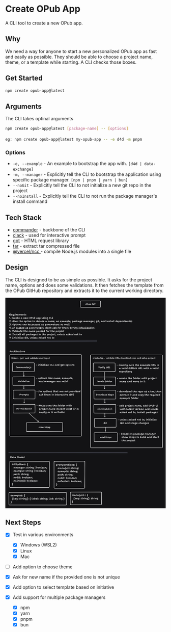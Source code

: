 # Create OPub App

A CLI tool to create a new OPub app.

## Why

We need a way for anyone to start a new personalized OPub app as fast and easily as possible. They should be able to choose a project name, theme, or a template while starting. A CLI checks those boxes.

## Get Started

```bash
npm create opub-app@latest
```

## Arguments

The CLI takes optinal arguments

```bash
npm create opub-app@latest [package-name] -- [options]

eg: npm create opub-app@latest my-opub-app -- -e d4d -m pnpm
```

### Options

- `-e, --example` - An example to bootstrap the app with. `[d4d | data-exchange]`
- `-m, --manager` - Explicitly tell the CLI to bootstrap the application using specific package manager. `[npm | pnpm | yarn | bun]`
- `--noGit` - Explicitly tell the CLI to not initialize a new git repo in the project
- `--noInstall` - Explicitly tell the CLI to not run the package manager's install command

## Tech Stack

- [commander](https://github.com/tj/commander.js) - backbone of the CLI
- [clack](https://github.com/natemoo-re/clack) - used for interactive prompt
- [got](https://github.com/sindresorhus/got) - HTML request library
- [tar](https://github.com/isaacs/node-tar) - extract tar compressed file
- [@vercel/ncc ](https://github.com/vercel/ncc)- compile Node.js modules into a single file

## Design

The CLI is designed to be as simple as possible. It asks for the project name, options and does some validations. It then fetches the template from the OPub GitHub repository and extracts it to the current working directory.

![OPub CLI Design](./assets/cli-design.png)

## Next Steps

- [x] Test in various environments

  - [x] Windows (WSL2)
  - [x] Linux
  - [x] Mac

- [ ] Add option to choose theme
- [x] Ask for new name if the provided one is not unique
- [x] Add option to select template based on initiative
- [x] Add support for multiple package managers

  - [x] npm
  - [x] yarn
  - [x] pnpm
  - [x] bun
